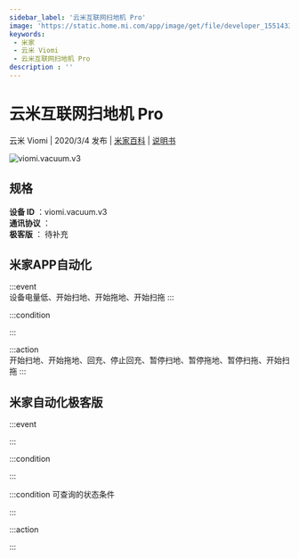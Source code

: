 ```yaml
---
sidebar_label: '云米互联网扫地机 Pro'
image: 'https://static.home.mi.com/app/image/get/file/developer_15514336252159uu73.png'
keywords: 
 - 米家
 - 云米 Viomi
 - 云米互联网扫地机 Pro
description : ''
---
```

# 云米互联网扫地机 Pro

云米 Viomi | 2020/3/4 发布 | [米家百科](https://home.mi.com/webapp/content/baike/product/index.html?model=viomi.vacuum.v3) | [说明书](https://home.mi.com/views/introduction.html?model=viomi.vacuum.v3&region=cn)

![viomi.vacuum.v3](https://static.home.mi.com/app/image/get/file/developer_15514336252159uu73.png)

## 规格  
> 
**设备 ID** ：viomi.vacuum.v3  
**通讯协议** ：  
**极客版**  ： 待补充 


## 米家APP自动化  

:::event  
设备电量低、开始扫地、开始拖地、开始扫拖
:::

:::condition  

:::

:::action   
开始扫地、开始拖地、回充、停止回充、暂停扫地、暂停拖地、暂停扫拖、开始扫拖
:::

## 米家自动化极客版  

:::event  

:::

:::condition  

:::

:::condition 可查询的状态条件  

:::

:::action  

:::

        
